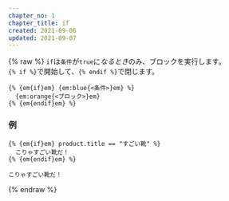 ```yaml
---
chapter_no: 1
chapter_title: if
created: 2021-09-06
updated: 2021-09-07
---
```

{% raw %}
`if`は`条件`が`true`に*なるとき*のみ、ブロックを実行します。  
`{% if %}`で開始して、`{% endif %}`で閉じます。

```syntax
{% {em{if}em} {em:blue{<条件>}em} %}
  {em:orange{<ブロック>}em}
{% {em{endif}em} %}
```
### 例
```:Input (product.titleの値が "すごい靴" の場合)
{% {em{if}em} product.title == "すごい靴" %}
  こりゃすごい靴だ！
{% {em{endif}em} %}
```
```output:Output
こりゃすごい靴だ！
```
{% endraw %}
